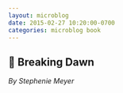 ```yaml
---
layout: microblog
date: 2015-02-27 10:20:00-0700
categories: microblog book
---
```

## 📖 Breaking Dawn
*By Stephenie Meyer*